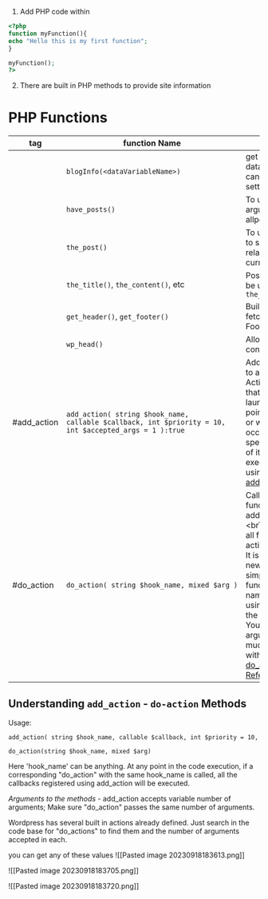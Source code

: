 1. Add PHP code within 
```php
<?php
function myFunction(){
echo "Hello this is my first function";
}

myFunction();
?>
```

2. There are built in PHP methods to provide site information

# PHP Functions
|tag|function Name| functionality|
|---|---|---|
||`blogInfo(<dataVariableName>)`| get specific site related data. Most of this data can be found in the wp setting pages.|
||`have_posts()`|To use as while loop argument to iterate over allposts|
||`the_post()`|To use within while loop to set Wordpress post related variables to the current post|
||`the_title()`, `the_content()`, etc | Post specific methods to be used after calling `the_post()`|
||`get_header()`, `get_footer()`| Built in PHP methods to fetch Header.php and Footer.php|
||`wp_head()`| Allows WP to be in control of head section |
|#add_action|`add_action( string $hook_name, `<br>`callable $callback, int $priority = 10, `<br>`int $accepted_args = 1 ):true`| Adds a callback function to an action hook.<br>Actions are the hooks that the WordPress core launches at specific points during execution, or when specific events occur. Plugins can specify that one or more of its PHP functions are executed at these points, using the Action API.<br>[add_action WP reference](https://developer.wordpress.org/reference/functions/add_action/)|
|#do_action|`do_action( string $hook_name, mixed $arg )`|Calls the callback functions that have been added to an action hook. <brThis function invokes all functions attached to action hook `$hook_name`. <br>It is possible to create new action hooks by simply calling this function, specifying the name of the new hook using the `$hook_name` parameter.<br>You can pass extra arguments to the hooks, much like you can with `apply_filters()`.<br>[do_action() Wordpress Reference](https://developer.wordpress.org/reference/functions/do_action/)|



## Understanding `add_action` - `do-action` Methods
Usage:
```
add_action( string $hook_name, callable $callback, int $priority = 10, int $accepted_args = 1 ): true

do_action(string $hook_name, mixed $arg)
```
Here 'hook_name' can be anything. At any point in the code execution, if a corresponding "do_action" with the same hook_name is called, all the callbacks registered using add_action will be executed.

*Arguments to the methods* - add_action accepts variable number of arguments; Make sure "do_action" passes the same number of arguments.

Wordpress has several built in actions already defined. Just search in the code base for "do_actions" to find them and the number of arguments accepted in each.


you can get any of these values
![[Pasted image 20230918183613.png]]

![[Pasted image 20230918183705.png]]

![[Pasted image 20230918183720.png]]
